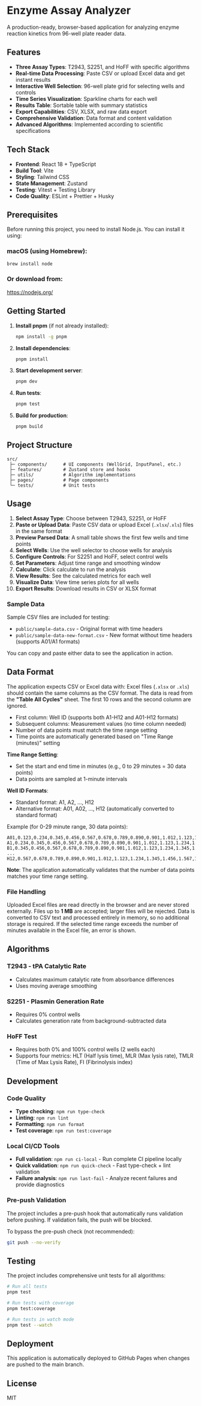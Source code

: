 # Enzyme Assay Analyzer

A production-ready, browser-based application for analyzing enzyme reaction kinetics from 96-well plate reader data.

## Features

- **Three Assay Types**: T2943, S2251, and HoFF with specific algorithms
- **Real-time Data Processing**: Paste CSV or upload Excel data and get instant results
- **Interactive Well Selection**: 96-well plate grid for selecting wells and controls
- **Time Series Visualization**: Sparkline charts for each well
- **Results Table**: Sortable table with summary statistics
- **Export Capabilities**: CSV, XLSX, and raw data export
- **Comprehensive Validation**: Data format and content validation
- **Advanced Algorithms**: Implemented according to scientific specifications

## Tech Stack

- **Frontend**: React 18 + TypeScript
- **Build Tool**: Vite
- **Styling**: Tailwind CSS
- **State Management**: Zustand
- **Testing**: Vitest + Testing Library
- **Code Quality**: ESLint + Prettier + Husky

## Prerequisites

Before running this project, you need to install Node.js. You can install it using:

### macOS (using Homebrew):
```bash
brew install node
```

### Or download from:
https://nodejs.org/

## Getting Started

1. **Install pnpm** (if not already installed):
   ```bash
   npm install -g pnpm
   ```

2. **Install dependencies**:
   ```bash
   pnpm install
   ```

3. **Start development server**:
   ```bash
   pnpm dev
   ```

4. **Run tests**:
   ```bash
   pnpm test
   ```

5. **Build for production**:
   ```bash
   pnpm build
   ```

## Project Structure

```
src/
 ├─ components/      # UI components (WellGrid, InputPanel, etc.)
 ├─ features/        # Zustand store and hooks
 ├─ utils/           # Algorithm implementations
 ├─ pages/           # Page components
 └─ tests/           # Unit tests
```

## Usage

1. **Select Assay Type**: Choose between T2943, S2251, or HoFF
2. **Paste or Upload Data**: Paste CSV data or upload Excel (`.xlsx`/`.xls`) files in the same format
3. **Preview Parsed Data**: A small table shows the first few wells and time points
4. **Select Wells**: Use the well selector to choose wells for analysis
5. **Configure Controls**: For S2251 and HoFF, select control wells
6. **Set Parameters**: Adjust time range and smoothing window
7. **Calculate**: Click calculate to run the analysis
8. **View Results**: See the calculated metrics for each well
9. **Visualize Data**: View time series plots for all wells
10. **Export Results**: Download results in CSV or XLSX format

### Sample Data

Sample CSV files are included for testing:
- `public/sample-data.csv` - Original format with time headers
- `public/sample-data-new-format.csv` - New format without time headers (supports A01/A1 formats)

You can copy and paste either data to see the application in action.

## Data Format

The application expects CSV or Excel data with:
Excel files (`.xlsx` or `.xls`) should contain the same columns as the CSV format. The data is read from the **"Table All Cycles"** sheet. The first 10 rows and the second column are ignored.
- First column: Well ID (supports both A1-H12 and A01-H12 formats)
- Subsequent columns: Measurement values (no time column needed)
- Number of data points must match the time range setting
- Time points are automatically generated based on "Time Range (minutes)" setting

**Time Range Setting**: 
- Set the start and end time in minutes (e.g., 0 to 29 minutes = 30 data points)
- Data points are sampled at 1-minute intervals

**Well ID Formats**:
- Standard format: A1, A2, ..., H12
- Alternative format: A01, A02, ..., H12 (automatically converted to standard format)

Example (for 0-29 minute range, 30 data points):
```csv
A01,0.123,0.234,0.345,0.456,0.567,0.678,0.789,0.890,0.901,1.012,1.123,1.234,1.345,1.456,1.567,1.678,1.789,1.890,1.901,2.012,2.123,2.234,2.345,2.456,2.567,2.678,2.789,2.890,2.901,3.012
A1,0.234,0.345,0.456,0.567,0.678,0.789,0.890,0.901,1.012,1.123,1.234,1.345,1.456,1.567,1.678,1.789,1.890,1.901,2.012,2.123,2.234,2.345,2.456,2.567,2.678,2.789,2.890,2.901,3.012,3.123
B1,0.345,0.456,0.567,0.678,0.789,0.890,0.901,1.012,1.123,1.234,1.345,1.456,1.567,1.678,1.789,1.890,1.901,2.012,2.123,2.234,2.345,2.456,2.567,2.678,2.789,2.890,2.901,3.012,3.123,3.234
...
H12,0.567,0.678,0.789,0.890,0.901,1.012,1.123,1.234,1.345,1.456,1.567,1.678,1.789,1.890,1.901,2.012,2.123,2.234,2.345,2.456,2.567,2.678,2.789,2.890,2.901,3.012,3.123,3.234,3.345,3.456
```

**Note**: The application automatically validates that the number of data points matches your time range setting.

### File Handling

Uploaded Excel files are read directly in the browser and are never stored externally. Files up to **1&nbsp;MB** are accepted; larger files will be rejected. Data is converted to CSV text and processed entirely in memory, so no additional storage is required.
If the selected time range exceeds the number of minutes available in the Excel file, an error is shown.

## Algorithms

### T2943 - tPA Catalytic Rate
- Calculates maximum catalytic rate from absorbance differences
- Uses moving average smoothing

### S2251 - Plasmin Generation Rate
- Requires 0% control wells
- Calculates generation rate from background-subtracted data

### HoFF Test
- Requires both 0% and 100% control wells (2 wells each)
- Supports four metrics: HLT (Half lysis time), MLR (Max lysis rate), TMLR (Time of Max Lysis Rate), FI (Fibrinolysis index)

## Development

### Code Quality
- **Type checking**: `npm run type-check`
- **Linting**: `npm run lint`
- **Formatting**: `npm run format`
- **Test coverage**: `npm run test:coverage`

### Local CI/CD Tools
- **Full validation**: `npm run ci-local` - Run complete CI pipeline locally
- **Quick validation**: `npm run quick-check` - Fast type-check + lint validation
- **Failure analysis**: `npm run last-fail` - Analyze recent failures and provide diagnostics

### Pre-push Validation
The project includes a pre-push hook that automatically runs validation before pushing. If validation fails, the push will be blocked.

To bypass the pre-push check (not recommended):
```bash
git push --no-verify
```

## Testing

The project includes comprehensive unit tests for all algorithms:

```bash
# Run all tests
pnpm test

# Run tests with coverage
pnpm test:coverage

# Run tests in watch mode
pnpm test --watch
```

## Deployment

This application is automatically deployed to GitHub Pages when changes are pushed to the main branch.

## License

MIT
